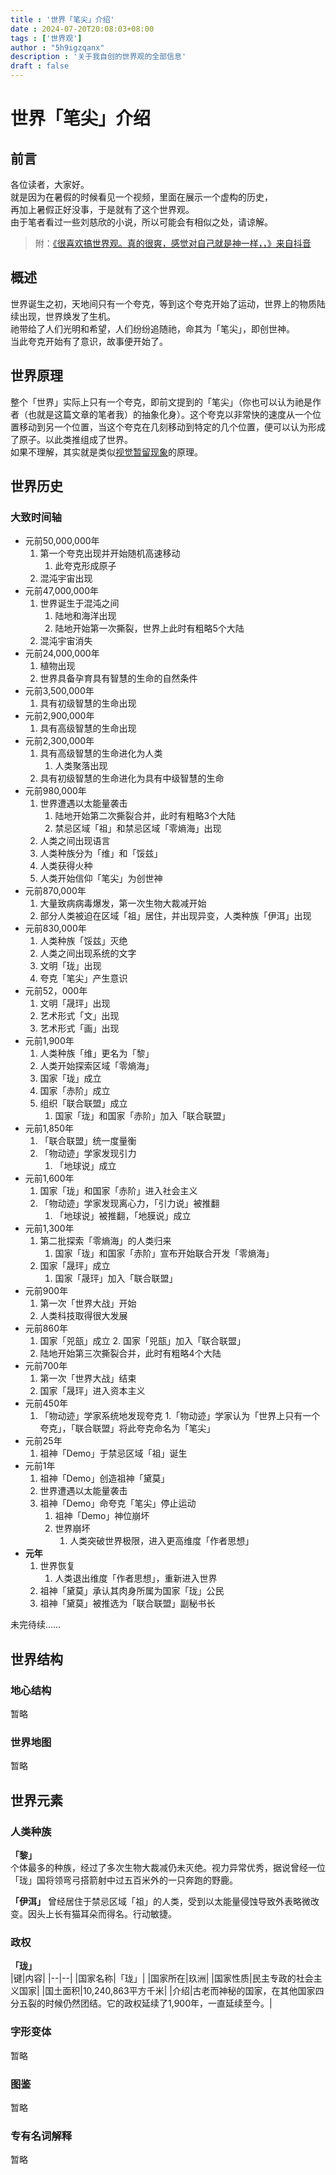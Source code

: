 ```yaml
---
title : '世界「笔尖」介绍'
date : 2024-07-20T20:08:03+08:00
tags : ['世界观']
author : "5h9igzqanx"
description : '关于我自创的世界观的全部信息'
draft : false
---
```


# 世界「笔尖」介绍

## 前言

各位读者，大家好。  
就是因为在暑假的时候看见一个视频，里面在展示一个虚构的历史，  
再加上暑假正好没事，于是就有了这个世界观。  
由于笔者看过一些刘慈欣的小说，所以可能会有相似之处，请谅解。  
> 附：[《很喜欢搞世界观。真的很爽，感觉对自己就是神一样，，》来自抖音](https://v.douyin.com/ihWRVA2c/)  

## 概述

世界诞生之初，天地间只有一个夸克，等到这个夸克开始了运动，世界上的物质陆续出现，世界焕发了生机。  
祂带给了人们光明和希望，人们纷纷追随祂，命其为「笔尖」，即创世神。  
当此夸克开始有了意识，故事便开始了。  

## 世界原理

整个「世界」实际上只有一个夸克，即前文提到的「笔尖」（你也可以认为祂是作者（也就是这篇文章的笔者我）的抽象化身）。这个夸克以非常快的速度从一个位置移动到另一个位置，当这个夸克在几刻移动到特定的几个位置，便可以认为形成了原子。以此类推组成了世界。  
如果不理解，其实就是类似[视觉暂留现象](https://baike.baidu.com/item/%E8%A7%86%E8%A7%89%E6%9A%82%E7%95%99/5125149)的原理。

## 世界历史

### 大致时间轴

* 元前50,000,000年
    1. 第一个夸克出现并开始随机高速移动
        1. 此夸克形成原子
    2. 混沌宇宙出现
* 元前47,000,000年
    1. 世界诞生于混沌之间
        1. 陆地和海洋出现
        2. 陆地开始第一次撕裂，世界上此时有粗略5个大陆
    2. 混沌宇宙消失
* 元前24,000,000年
    1. 植物出现
    2. 世界具备孕育具有智慧的生命的自然条件
* 元前3,500,000年
    1. 具有初级智慧的生命出现
* 元前2,900,000年
    1. 具有高级智慧的生命出现
* 元前2,300,000年
    1. 具有高级智慧的生命进化为人类
        1. 人类聚落出现
    2. 具有初级智慧的生命进化为具有中级智慧的生命
* 元前980,000年
    1. 世界遭遇以太能量袭击
        1. 陆地开始第二次撕裂合并，此时有粗略3个大陆
        2. 禁忌区域「祖」和禁忌区域「零熵海」出现
    2. 人类之间出现语言
    3. 人类种族分为「维」和「馁兹」
    4. 人类获得火种
    5. 人类开始信仰「笔尖」为创世神
* 元前870,000年
    1. 大量致病病毒爆发，第一次生物大裁减开始
    2. 部分人类被迫在区域「祖」居住，并出现异变，人类种族「伊洱」出现
* 元前830,000年
    1. 人类种族「馁兹」灭绝
    2. 人类之间出现系统的文字
    3. 文明「珑」出现
    4. 夸克「笔尖」产生意识
* 元前52，000年
    1. 文明「晟玶」出现
    2. 艺术形式「文」出现
    3. 艺术形式「画」出现
* 元前1,900年
    1. 人类种族「维」更名为「黎」
    2. 人类开始探索区域「零熵海」
    3. 国家「珑」成立
    4. 国家「赤阶」成立
    5. 组织「联合联盟」成立
        1. 国家「珑」和国家「赤阶」加入「联合联盟」
* 元前1,850年
    1. 「联合联盟」统一度量衡
    2. 「物动迹」学家发现引力
        1. 「地球说」成立
* 元前1,600年
    1. 国家「珑」和国家「赤阶」进入社会主义
    2. 「物动迹」学家发现离心力，「引力说」被推翻
        1. 「地球说」被推翻，「地膜说」成立
* 元前1,300年
    1. 第二批探索「零熵海」的人类归来
        1. 国家「珑」和国家「赤阶」宣布开始联合开发「零熵海」
    2. 国家「晟玶」成立
        1. 国家「晟玶」加入「联合联盟」
* 元前900年
    1. 第一次「世界大战」开始
    2. 人类科技取得很大发展
* 元前860年
    1. 国家「兕瓿」成立
        2. 国家「兕瓿」加入「联合联盟」
    1. 陆地开始第三次撕裂合并，此时有粗略4个大陆
* 元前700年
    1. 第一次「世界大战」结束
    2. 国家「晟玶」进入资本主义
* 元前450年
    1. 「物动迹」学家系统地发现夸克
        1.「物动迹」学家认为「世界上只有一个夸克」，「联合联盟」将此夸克命名为「笔尖」
* 元前25年
    1. 祖神「Demo」于禁忌区域「祖」诞生
* 元前1年
    1. 祖神「Demo」创造祖神「黛莫」
    2. 世界遭遇以太能量袭击
    3. 祖神「Demo」命夸克「笔尖」停止运动
        1. 祖神「Demo」神位崩坏
        2. 世界崩坏
            1. 人类突破世界极限，进入更高维度「作者思想」
* **元年**
    1. 世界恢复
        1. 人类退出维度「作者思想」，重新进入世界
    2. 祖神「黛莫」承认其肉身所属为国家「珑」公民
    3. 祖神「黛莫」被推选为「联合联盟」副秘书长

未完待续……

## 世界结构

### 地心结构

暂略

### 世界地图

暂略

## 世界元素

### 人类种族

**「黎」**  
个体最多的种族，经过了多次生物大裁减仍未灭绝。视力异常优秀，据说曾经一位「珑」国将领弯弓搭箭射中过五百米外的一只奔跑的野鹿。  

**「伊洱」**
曾经居住于禁忌区域「祖」的人类，受到以太能量侵蚀导致外表略微改变。因头上长有猫耳朵而得名。行动敏捷。

### 政权

**「珑」**  
|键|内容|
|--|--|
|国家名称|「珑」|
|国家所在|玖洲|
|国家性质|民主专政的社会主义国家|
|国土面积|10,240,863平方千米|
|介绍|古老而神秘的国家，在其他国家四分五裂的时候仍然团结。它的政权延续了1,900年，一直延续至今。|

### 字形变体

暂略

### 图鉴

暂略

### 专有名词解释

暂略